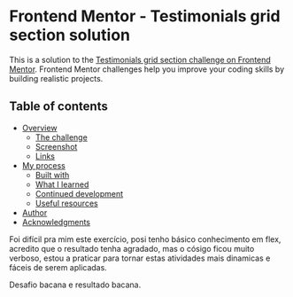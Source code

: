# Frontend Mentor - Testimonials grid section solution

This is a solution to the [Testimonials grid section challenge on Frontend Mentor](https://www.frontendmentor.io/challenges/testimonials-grid-section-Nnw6J7Un7). Frontend Mentor challenges help you improve your coding skills by building realistic projects. 

## Table of contents

- [Overview](#overview)
  - [The challenge](#the-challenge)
  - [Screenshot](#screenshot)
  - [Links](#links)
- [My process](#my-process)
  - [Built with](#built-with)
  - [What I learned](#what-i-learned)
  - [Continued development](#continued-development)
  - [Useful resources](#useful-resources)
- [Author](#author)
- [Acknowledgments](#acknowledgments)

Foi difícil pra mim este exercício, posi tenho básico conhecimento em flex, acredito que o resultado tenha agradado, mas o cósigo ficou muito verboso, estou a praticar para tornar estas atividades mais dinamicas e fáceis de serem aplicadas.

Desafio bacana e resultado bacana.